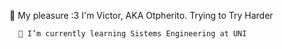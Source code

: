   👋 My pleasure :3 I'm Victor, AKA Otpherito. 
  Trying to Try Harder 
  
      🌱 I’m currently learning Sistems Engineering at UNI 


<!---
OtherHmm/OtherHmm is a ✨ special ✨ repository because its `README.md` (this file) appears on your GitHub profile.
You can click the Preview link to take a look at your changes.
--->
